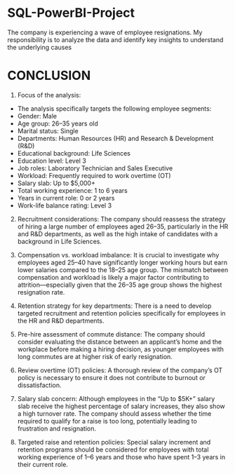 # SQL-PowerBI-Project
The company is experiencing a wave of employee resignations. My responsibility is to analyze the data and identify key insights to understand the underlying causes

# CONCLUSION
1. Focus of the analysis:
- The analysis specifically targets the following employee segments:
- Gender: Male
- Age group: 26–35 years old
- Marital status: Single
- Departments: Human Resources (HR) and Research & Development (R&D)
- Educational background: Life Sciences
- Education level: Level 3
- Job roles: Laboratory Technician and Sales Executive
- Workload: Frequently required to work overtime (OT)
- Salary slab: Up to $5,000+
- Total working experience: 1 to 6 years
- Years in current role: 0 or 2 years
- Work-life balance rating: Level 3
  
2. Recruitment considerations:
The company should reassess the strategy of hiring a large number of employees aged 26–35, particularly in the HR and R&D departments, as well as the high intake of candidates with a background in Life Sciences.

3. Compensation vs. workload imbalance:
It is crucial to investigate why employees aged 25–40 have significantly longer working hours but earn lower salaries compared to the 18–25 age group. The mismatch between compensation and workload is likely a major factor contributing to attrition—especially given that the 26–35 age group shows the highest resignation rate.

4. Retention strategy for key departments:
There is a need to develop targeted recruitment and retention policies specifically for employees in the HR and R&D departments.

5. Pre-hire assessment of commute distance:
The company should consider evaluating the distance between an applicant’s home and the workplace before making a hiring decision, as younger employees with long commutes are at higher risk of early resignation.

6. Review overtime (OT) policies:
A thorough review of the company’s OT policy is necessary to ensure it does not contribute to burnout or dissatisfaction.

7. Salary slab concern:
Although employees in the “Up to $5K+” salary slab receive the highest percentage of salary increases, they also show a high turnover rate. The company should assess whether the time required to qualify for a raise is too long, potentially leading to frustration and resignation.

8. Targeted raise and retention policies:
Special salary increment and retention programs should be considered for employees with total working experience of 1–6 years and those who have spent 1–3 years in their current role.
